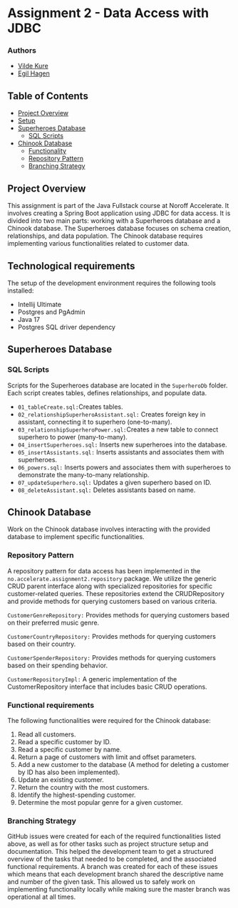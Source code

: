 # Assignment 2 - Data Access with JDBC 

### Authors 
- [Vilde Kure](https://github.com/vildekure)
- [Egil Hagen](https://github.com/egilhagen)

## Table of Contents

- [Project Overview](#project-overview)
- [Setup](#setup)
- [Superheroes Database](#superheroes-database)
    - [SQL Scripts](#sql-scripts)
- [Chinook Database](#chinook-database)
    - [Functionality](#functionality)
    - [Repository Pattern](#repository-pattern)
    - [Branching Strategy](#branching-strategy)


## Project Overview

This assignment is part of the Java Fullstack course at Noroff Accelerate. It involves creating a Spring Boot application using JDBC for data access. It is divided into two main parts: working with a Superheroes database and a Chinook database. The Superheroes database focuses on schema creation, relationships, and data population. The Chinook database requires implementing various functionalities related to customer data.

## Technological requirements

The setup of the development environment requires the following tools installed:

- Intellij Ultimate
- Postgres and PgAdmin
- Java 17
- Postgres SQL driver dependency

## Superheroes Database

### SQL Scripts

Scripts for the Superheroes database are located in the `SuperheroDb` folder. Each script creates tables, defines relationships, and populate data.
- `01_tableCreate.sql:`Creates tables.
- `02_relationshipSuperheroAssistant.sql:` Creates foreign key in assistant, connecting it to superhero (one-to-many).
- `03_relationshipSuperheroPower.sql:`Creates a new table to connect superhero to power (many-to-many).
- `04_insertSuperheroes.sql:` Inserts new superheroes into the database.
- `05_insertAssistants.sql:` Inserts assistants and associates them with superheroes.
- `06_powers.sql:` Inserts powers and associates them with superheroes to demonstrate the many-to-many relationship.
- `07_updateSuperhero.sql:` Updates a given superhero based on ID.
- `08_deleteAssistant.sql:` Deletes assistants based on name.


## Chinook Database

Work on the Chinook database involves interacting with the provided database to implement specific functionalities.



### Repository Pattern

A repository pattern for data access has been implemented in the `no.accelerate.assignment2.repository` package. 
We utilize the generic CRUD parent interface along with specialized repositories for specific customer-related queries. 
These repositories extend the CRUDRepository and provide methods for querying customers based on various criteria.

`CustomerGenreRepository:` Provides methods for querying customers based on their preferred music genre.

`CustomerCountryRepository:` Provides methods for querying customers based on their country.

`CustomerSpenderRepository:` Provides methods for querying customers based on their spending behavior.

`CustomerRepositoryImpl:` A generic implementation of the CustomerRepository interface that includes basic CRUD operations.




### Functional requirements
The following functionalities were required for the Chinook database:

1. Read all customers.
2. Read a specific customer by ID.
3. Read a specific customer by name.
4. Return a page of customers with limit and offset parameters.
5. Add a new customer to the database (A method for deleting a customer by ID has also been implemented).
6. Update an existing customer.
7. Return the country with the most customers.
8. Identify the highest-spending customer.
9. Determine the most popular genre for a given customer.

### Branching Strategy
GitHub issues were created for each of the required functionalities listed above, as well as for other tasks such as project structure setup and documentation. 
This helped the development team to get a structured overview of the tasks that needed to be completed, and the associated functional requirements.
A branch was created for each of these issues which means that each development branch shared the descriptive name and number of the given task.
This allowed us to safely work on implementing functionality locally while making sure the master branch was operational at all times. 





